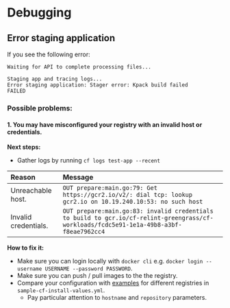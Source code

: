 # Debugging

## Error staging application

If you see the following error:
```
Waiting for API to complete processing files...

Staging app and tracing logs...
Error staging application: Stager error: Kpack build failed
FAILED
```
### Possible problems:

#### 1. You may have misconfigured your registry with an invalid host or credentials.

**Next steps:**
* Gather logs by running `cf logs test-app --recent`

| Reason | Message |
|:--|:--|
| Unreachable host. | `OUT prepare:main.go:79: Get https://gcr2.io/v2/: dial tcp: lookup gcr2.io on 10.19.240.10:53: no such host` |
| Invalid credentials. | `OUT prepare:main.go:83: invalid credentials to build to gcr.io/cf-relint-greengrass/cf-workloads/fcdc5e91-1e1a-49b8-a3bf-f8eae7962cc4` |

**How to fix it:**
* Make sure you can login locally with `docker cli` e.g.  `docker login --username USERNAME --password PASSWORD`.
* Make sure you can push / pull images to the the registry.
* Compare your configuration with [examples](https://github.com/cloudfoundry/cf-for-k8s/blob/master/sample-cf-install-values.yml#L123) for different registries in `sample-cf-install-values.yml`.
  * Pay particular attention to `hostname` and `repository` parameters.
